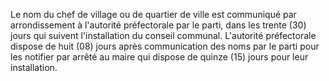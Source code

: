 Le nom du chef de village ou de quartier de ville est communiqué par arrondissement à l'autorité préfectorale par le parti, dans les trente (30) jours qui suivent l'installation du conseil communal.
L'autorité préfectorale dispose de huit (08) jours après communication des noms par le parti pour les notifier par arrêté au maire qui dispose de quinze (15) jours pour leur installation.